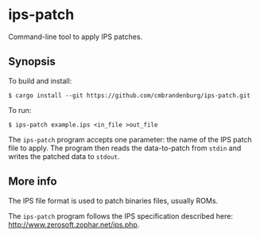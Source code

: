 # ips-patch

Command-line tool to apply IPS patches.

## Synopsis

To build and install:

    $ cargo install --git https://github.com/cmbrandenburg/ips-patch.git

To run:

    $ ips-patch example.ips <in_file >out_file

The `ips-patch` program accepts one parameter: the name of the IPS patch
file to apply. The program then reads the data-to-patch from `stdin` and
writes the patched data to `stdout`.

## More info

The IPS file format is used to patch binaries files, usually ROMs.

The `ips-patch` program follows the IPS specification described here:
http://www.zerosoft.zophar.net/ips.php.
